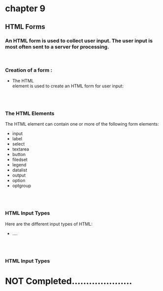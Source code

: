 # chapter 9

## HTML Forms

<h3>An HTML form is used to collect user input. The user input is most often sent to a server for processing.</h3>

<br />


<h3>Creation of a form : </h3>
<ul>
    <li>The HTML <form> element is used to create an HTML form for user input:</li>
</ul>

<br />
<br />

<h3>The HTML <form> Elements</h3>
<p>The HTML <form> element can contain one or more of the following form elements:</p>
<ul>
    <li>input</li>
    <li>label</li>
    <li>select</li>
    <li>textarea</li>
    <li>button</li>
    <li>filedset</li>
    <li>legend</li>
    <li>datalist</li>
    <li>output</li>
    <li>option</li>
    <li>optgroup</li>
</ul>


<br />
<br />

<h3>HTML Input Types</h3>
<p>Here are the different input types of HTML:</p>
<ul>
    <li>....</li>
</ul>

<br />
<br />

<h3>HTML Input Types</h3>


# NOT Completed.....................
